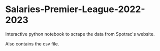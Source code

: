 # Salaries-Premier-League-2022-2023

Interactive python notebook to scrape the data from Spotrac's website.

Also contains the csv file.
